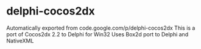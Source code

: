 # delphi-cocos2dx
Automatically exported from code.google.com/p/delphi-cocos2dx
This is a port of Cocos2dx 2.2 to Delphi for Win32
Uses Box2d port to Delphi and NativeXML
